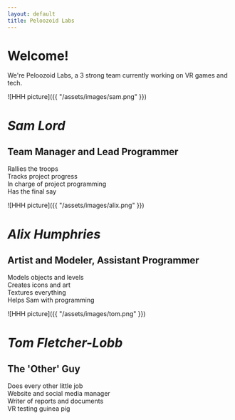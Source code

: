 ```yaml
---
layout: default
title: Peloozoid Labs
---
```


# Welcome!
We're Peloozoid Labs, a 3 strong team currently working on VR games and tech.

![HHH picture]({{ "/assets/images/sam.png" }})
# _Sam Lord_
## Team Manager and Lead Programmer
Rallies the troops  
Tracks project progress  
In charge of project programming  
Has the final say  


![HHH picture]({{ "/assets/images/alix.png" }})
# _Alix Humphries_
## Artist and Modeler, Assistant Programmer
Models objects and levels  
Creates icons and art  
Textures everything  
Helps Sam with programming  


![HHH picture]({{ "/assets/images/tom.png" }})
# _Tom Fletcher-Lobb_
## The 'Other' Guy
Does every other little job  
Website and social media manager  
Writer of reports and documents  
VR testing guinea pig  
